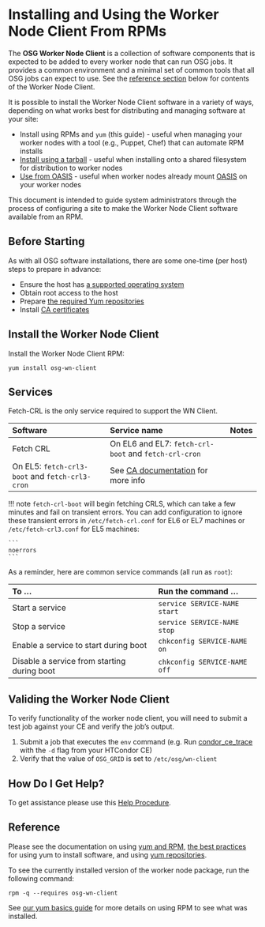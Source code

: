 Installing and Using the Worker Node Client From RPMs
=====================================================

The **OSG Worker Node Client** is a collection of software components that is expected to be added to every worker node that can run OSG jobs. It provides a common environment and a minimal set of common tools that all OSG jobs can expect to use. See the [reference section](#reference) below for contents of the Worker Node Client.

It is possible to install the Worker Node Client software in a variety of ways, depending on what works best for distributing and managing software at your site:

-   Install using RPMs and `yum` (this guide) - useful when managing your worker nodes with a tool (e.g., Puppet, Chef) that can automate RPM installs
-   [Install using a tarball](InstallWNClientTarball) - useful when installing onto a shared filesystem for distribution to worker nodes
-   [Use from OASIS](UsingOSGWnClientFromOASIS) - useful when worker nodes already mount [OASIS](NavTechOASIS) on your worker nodes

This document is intended to guide system administrators through the process of configuring a site to make the Worker Node Client software available from an RPM.

Before Starting
---------------

As with all OSG software installations, there are some one-time (per host) steps to prepare in advance:

-   Ensure the host has [a supported operating system](SupportedOperatingSystems)
-   Obtain root access to the host
-   Prepare [the required Yum repositories](YumRepositories)
-   Install [CA certificates](InstallCertAuth)

Install the Worker Node Client
------------------------------

Install the Worker Node Client RPM:

```
yum install osg-wn-client
```

Services
--------

Fetch-CRL is the only service required to support the WN Client.

| Software  | Service name                                          | Notes                                                                                  |
|:----------|:------------------------------------------------------|:---------------------------------------------------------------------------------------|
| Fetch CRL | On EL6 and EL7: `fetch-crl-boot` and `fetch-crl-cron` 
              On EL5: `fetch-crl3-boot` and `fetch-crl3-cron`       | See [CA documentation](InstallCertAuth#Start_Stop_fetch_crl_A_quick_gui) for more info |

!!! note
    `fetch-crl-boot` will begin fetching CRLS, which can take a few minutes
    and fail on transient errors. You can add configuration to ignore these
    transient errors in `/etc/fetch-crl.conf` for EL6 or EL7 machines or
    `/etc/fetch-crl3.conf` for EL5 machines:

    ```
    noerrors
    ```

As a reminder, here are common service commands (all run as `root`):

| To …                                        | Run the command …                     |
|:--------------------------------------------|:--------------------------------------|
| Start a service                             | `service SERVICE-NAME start` |
| Stop a service                              | `service SERVICE-NAME stop`  |
| Enable a service to start during boot       | `chkconfig SERVICE-NAME on`  |
| Disable a service from starting during boot | `chkconfig SERVICE-NAME off` |

Validing the Worker Node Client
-------------------------------

To verify functionality of the worker node client, you will need to submit a test job against your CE and verify the job’s output.

1.  Submit a job that executes the `env` command (e.g. Run [condor\_ce\_trace](TroubleshootingHTCondorCE#condor_ce_trace) with the `-d` flag from your HTCondor CE)
2.  Verify that the value of `OSG_GRID` is set to `/etc/osg/wn-client`

How Do I Get Help?
----------------

To get assistance please use this [Help Procedure](HelpProcedure).

Reference
---------

Please see the documentation on using [yum and RPM](Documentation/Release3.YumRpmBasics), [the best practices](Documentation/Release3.InstallBestPractices) for using yum to install software, and using [yum repositories](Documentation/Release3.YumRepositories).

To see the currently installed version of the worker node package, run the following command:

```
rpm -q --requires osg-wn-client
```

See [our yum basics guide](YumRpmBasics#ListDeps) for more details on using RPM to see what was installed.

